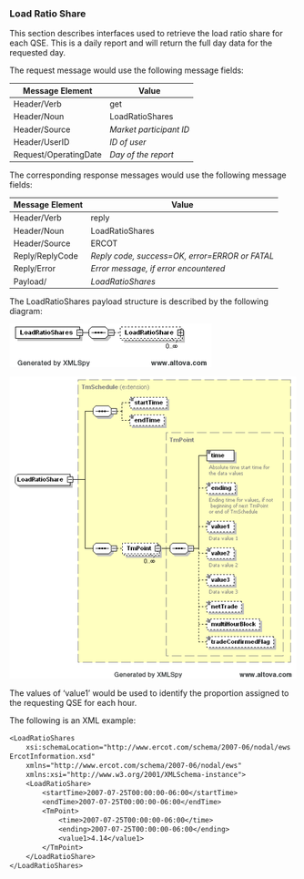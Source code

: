 ### Load Ratio Share

This section describes interfaces used to retrieve the load ratio
share for each QSE. This is a daily report and will return the full
day data for the requested day.

The request message would use the following message fields:

| <span class="mark">Message Element</span> | <span class="mark">Value</span> |
|-------------------------------------------|---------------------------------|
| Header/Verb                               | get                             |
| Header/Noun                               | LoadRatioShares                 |
| Header/Source                             | *Market participant ID*         |
| Header/UserID                             | *ID of user*                    |
| Request/OperatingDate                     | *Day of the report*             |

The corresponding response messages would use the following message
fields:

| <span class="mark">Message Element</span> | <span class="mark">Value</span>                |
|-------------------------------------------|------------------------------------------------|
| Header/Verb                               | reply                                          |
| Header/Noun                               | LoadRatioShares                                |
| Header/Source                             | ERCOT                                          |
| Reply/ReplyCode                           | *Reply code, success=OK, error=ERROR or FATAL* |
| Reply/Error                               | *Error message, if error encountered*          |
| Payload/                                  | *LoadRatioShares*                              |

The LoadRatioShares payload structure is described by the following
diagram:

![Load Ratio Shares Structure](../Images/LoadRatioShares_Structure.png)

![Load Ratio Share Structure](../Images/LoadRatioShare_Structure.png)

The values of ‘value1’ would be used to identify the proportion
assigned to the requesting QSE for each hour.

The following is an XML example:

~~~
<LoadRatioShares
    xsi:schemaLocation="http://www.ercot.com/schema/2007-06/nodal/ews    ErcotInformation.xsd"
    xmlns="http://www.ercot.com/schema/2007-06/nodal/ews"
    xmlns:xsi="http://www.w3.org/2001/XMLSchema-instance">
    <LoadRatioShare>
        <startTime>2007-07-25T00:00:00-06:00</startTime>
        <endTime>2007-07-25T00:00:00-06:00</endTime>
        <TmPoint>
            <time>2007-07-25T00:00:00-06:00</time>
            <ending>2007-07-25T00:00:00-06:00</ending>
            <value1>4.14</value1>
        </TmPoint>
    </LoadRatioShare>
</LoadRatioShares>
~~~
